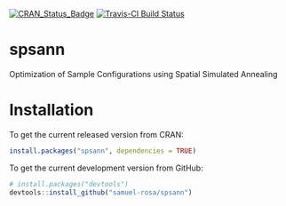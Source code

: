 [![CRAN_Status_Badge](http://www.r-pkg.org/badges/version/spsann)](http://cran.r-project.org/web/packages/spsann)
[![Travis-CI Build Status](https://travis-ci.org/samuel-rosa/spsann.svg?branch=master)](https://travis-ci.org/samuel-rosa/spsann)

spsann
======

Optimization of Sample Configurations using Spatial Simulated Annealing

# Installation

To get the current released version from CRAN:

```R
install.packages("spsann", dependencies = TRUE)
```

To get the current development version from GitHub:

```R
# install.packages("devtools")
devtools::install_github("samuel-rosa/spsann")
```
